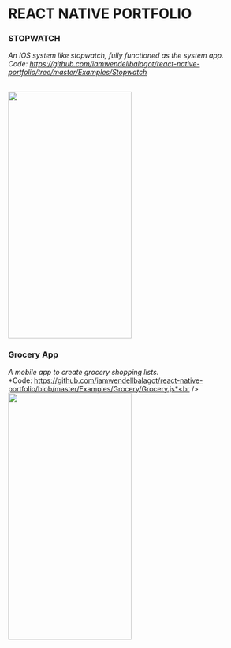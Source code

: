 # REACT NATIVE PORTFOLIO
 
### STOPWATCH
*An IOS system like stopwatch, fully functioned as the system app.*<br />
*Code:  https://github.com/iamwendellbalagot/react-native-portfolio/tree/master/Examples/Stopwatch* <br/><br/>

<img src="https://drive.google.com/uc?export=view&id=1CA2wy_LktHB41fdiEKwgXVMFbd6Q84dH" width="250" height="500" />

### Grocery App
*A mobile app to create grocery shopping lists.*<br />
*Code:  https://github.com/iamwendellbalagot/react-native-portfolio/blob/master/Examples/Grocery/Grocery.js*<br /><br />
<img src="https://drive.google.com/uc?export=view&id=1CVcPM98duI7x7IFhS1oBBWS4sqNiGmsr" width="250" height="500" />
